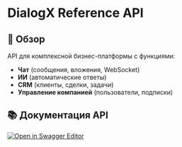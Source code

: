 # DialogX Reference API

## 📌 Обзор

API для комплексной бизнес-платформы с функциями:
- **Чат** (сообщения, вложения, WebSocket)
- **ИИ** (автоматические ответы)
- **CRM** (клиенты, сделки, задачи)
- **Управление компанией** (пользователи, подписки)

## 📚 Документация API

[![Open in Swagger Editor](https://img.shields.io/badge/Swagger-Editor-%23Clojure?style=for-the-badge&logo=swagger)](https://editor.swagger.io/?url=https://raw.githubusercontent.com/LUFFPUFF/TPProduct/main/docs/referense-api/swagger-api.yml)